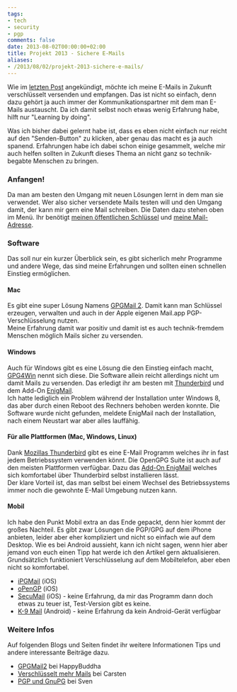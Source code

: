```yaml
---
tags:
- tech
- security
- pgp
comments: false
date: 2013-08-02T00:00:00+02:00
title: Projekt 2013 - Sichere E-Mails
aliases:
- /2013/08/02/projekt-2013-sichere-e-mails/
---
```


Wie im [letzten Post](/2013/07/29/projekt-2013-zweiter-akt-sicherheit/) angekündigt, möchte ich meine E-Mails in Zukunft verschlüsselt versenden und empfangen. Das ist nicht so einfach, denn dazu gehört ja auch immer der Kommunikationspartner mit dem man E-Mails austauscht. Da ich damit selbst noch etwas wenig Erfahrung habe, hilft nur "Learning by doing".

Was ich bisher dabei gelernt habe ist, dass es eben nicht einfach nur reicht auf den "Senden-Button" zu klicken, aber genau das macht es ja auch spanend. Erfahrungen habe ich dabei schon einige gesammelt, welche mir auch helfen sollten in Zukunft dieses Thema an nicht ganz so technik-begabte Menschen zu bringen.

### Anfangen!

Da man am besten den Umgang mit neuen Lösungen lernt in dem man sie verwendet. Wer also sicher versendete Mails testen will und den Umgang damit, der kann mir gern eine Mail schreiben. Die Daten dazu stehen oben im Menü. Ihr benötigt [meinen öffentlichen Schlüssel](/pgp) und [meine Mail-Adresse](/impressum). 


### Software

Das soll nur ein kurzer Überblick sein, es gibt sicherlich mehr Programme und andere Wege, das sind meine Erfahrungen und sollten einen schnellen Einstieg ermöglichen.

#### Mac

Es gibt eine super Lösung Namens [GPGMail 2](https://gpgtools.org/gpgmail/index.html). Damit kann man Schlüssel erzeugen, verwalten und auch in der Apple eigenen Mail.app PGP-Verschlüsselung nutzen.  
Meine Erfahrung damit war positiv und damit ist es auch technik-fremdem Menschen möglich Mails sicher zu versenden.

#### Windows

Auch für Windows gibt es eine Lösung die den Einstieg einfach macht, [GPG4Win](http://www.gpg4win.org/index-de.html) nennt sich diese.  Die Software allein reicht allerdings nicht um damit Mails zu versenden. Das erledigt ihr am besten mit [Thunderbird](https://www.mozilla.org/de/thunderbird) und dem Add-On [EnigMail](http://www.enigmail.net).  
Ich hatte lediglich ein Problem während der Installation unter Windows 8, das aber durch einen Reboot des Rechners behoben werden konnte. Die Software wurde nicht gefunden, meldete EnigMail nach der Installation, nach einem Neustart war aber alles lauffähig.

#### Für alle Plattformen (Mac, Windows, Linux)

Dank [Mozillas Thunderbird](https://www.mozilla.org/de/thunderbird) gibt es eine E-Mail Programm welches ihr in fast jedem Betriebssystem verwenden könnt. Die OpenGPG Suite ist auch auf den meisten Plattformen verfügbar. Dazu das [Add-On EnigMail](http://www.enigmail.net/home/index.php)  welches sich komfortabel über Thunderbird selbst installieren lässt.  
Der klare Vorteil ist, das man selbst bei einem Wechsel des Betriebssystems immer noch die gewohnte E-Mail Umgebung nutzen kann.

#### Mobil

Ich habe den Punkt Mobil extra an das Ende gepackt, denn hier kommt der großes Nachteil. Es gibt zwar Lösungen die PGP/GPG auf dem iPhone anbieten, leider aber eher kompliziert und nicht so einfach wie auf dem Desktop. Wie es bei Android aussieht, kann ich nicht sagen, wenn hier aber jemand von euch einen Tipp hat werde ich den Artikel gern aktualisieren.  
Grundsätzlich funktioniert Verschlüsselung auf dem Mobiltelefon, aber eben nicht so komfortabel.

- [iPGMail](http://clkde.Tradedoubler.com/click?p=23761&amp;a=2217627&amp;url=https://itunes.apple.com/de/app/ipgmail/id430780873?partnerId=2003) (iOS)
- [oPenGP](http://clkde.Tradedoubler.com/click?p=23761&amp;a=2217627&amp;url=https://itunes.apple.com/de/app/opengp/id414003727?partnerId=2003) (iOS)
- [SecuMail](http://clkde.Tradedoubler.com/click?p=23761&amp;a=2217627&amp;url=https://itunes.apple.com/de/app/secumail/id414328661?partnerId=2003) (iOS) - keine Erfahrung, da mir das Programm dann doch etwas zu teuer ist, Test-Version gibt es keine.
- [K-9 Mail](https://play.google.com/store/apps/details?id=com.fsck.k9) (Android) - keine Erfahrung da kein Android-Gerät verfügbar

### Weitere Infos

Auf folgenden Blogs und Seiten findet ihr weitere Informationen Tips und andere interessante Beiträge dazu.

- [GPGMail2](http://www.happybuddha1975.de/gpgmail-2/) bei HappyBuddha
- [Verschlüsselt mehr Mails](http://cbrueggenolte.de/2013/07/verschluesselt-mehr-emails/) bei Carsten
- [PGP und GnuPG](http://www.sven-walther.de/pgp/index.html) bei Sven

